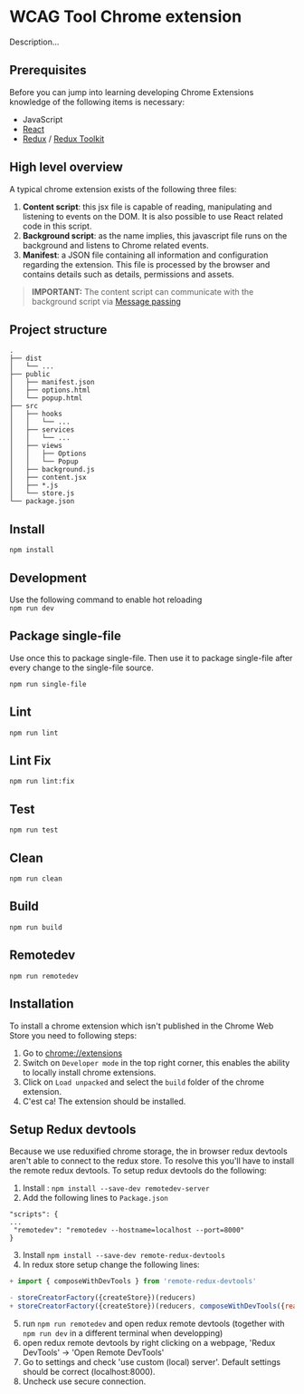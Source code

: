 # WCAG Tool Chrome extension

Description...

## Prerequisites

Before you can jump into learning developing Chrome Extensions knowledge of the following items is necessary:

- JavaScript
- [React](https://reactjs.org/)
- [Redux](https://redux.js.org/) / [Redux Toolkit](https://redux-toolkit.js.org/)

## High level overview

A typical chrome extension exists of the following three files:

1. **Content script**: this jsx file is capable of reading, manipulating and listening to events on the DOM. It is also possible to use React related code in this script.
1. **Background script**: as the name implies, this javascript file runs on the background and listens to Chrome related events.
1. **Manifest**: a JSON file containing all information and configuration regarding the extension. This file is processed by the browser and contains details such as details, permissions and assets.

> **IMPORTANT:** The content script can communicate with the background script via [Message passing](#message-passing)

## Project structure

```
.
├── dist
│   └── ...
├── public
│   ├── manifest.json
│   ├── options.html
│   └── popup.html
├── src
│   ├── hooks
│   │   └── ...
│   ├── services
│   │   └── ...
│   ├── views
│   │   ├── Options
│   │   └── Popup
│   ├── background.js
│   ├── content.jsx
│   ├── *.js
│   └── store.js
└── package.json
```

## Install

`npm install`

## Development

Use the following command to enable hot reloading  
`npm run dev`

## Package single-file
Use once this to package single-file.
Then use it to package single-file after every change to the single-file source.

`npm run single-file`

## Lint

`npm run lint`

## Lint Fix

`npm run lint:fix`

## Test

`npm run test`

## Clean

`npm run clean`

## Build

`npm run build`

## Remotedev
`npm run remotedev`

## Installation

To install a chrome extension which isn't published in the Chrome Web Store you need to following steps:

1. Go to [chrome://extensions](chrome://extensions)
2. Switch on `Developer mode` in the top right corner, this enables the ability to locally install chrome extensions.
3. Click on `Load unpacked` and select the `build` folder of the chrome extension.
4. C'est ca! The extension should be installed.

## Setup Redux devtools
Because we use reduxified chrome storage, the in browser redux devtools aren't able to connect to the redux store. To resolve this you'll have to install the remote redux devtools.
To setup redux devtools do the following:
1. Install : `npm install --save-dev remotedev-server`
2. Add the following lines to `Package.json`
 ```
 "scripts": {
 ...
  "remotedev": "remotedev --hostname=localhost --port=8000"
}
```
3. Install `npm install --save-dev remote-redux-devtools`
4. In redux store setup change the following lines:
```javascript
+ import { composeWithDevTools } from 'remote-redux-devtools'

- storeCreatorFactory({createStore})(reducers)
+ storeCreatorFactory({createStore})(reducers, composeWithDevTools({realtime: true, port: 8000})())
```
5. run `npm run remotedev` and open redux remote devtools (together with `npm run dev` in a different terminal when developping)
6. open redux remote devtools by right clicking on a webpage, 'Redux DevTools' -> 'Open Remote DevTools'
7. Go to settings and check 'use custom (local) server'. Default settings should be correct (localhost:8000).
8. Uncheck use secure connection.
